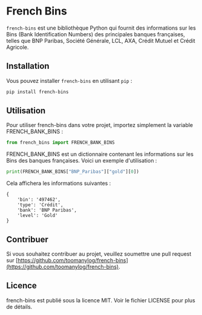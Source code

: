 # French Bins

`french-bins` est une bibliothèque Python qui fournit des informations sur les Bins (Bank Identification Numbers) des principales banques françaises, telles que BNP Paribas, Société Générale, LCL, AXA, Crédit Mutuel et Crédit Agricole.

## Installation

Vous pouvez installer `french-bins` en utilisant `pip` :

```bash
pip install french-bins
```

## Utilisation

Pour utiliser french-bins dans votre projet, importez simplement la variable FRENCH_BANK_BINS :

```python
from french_bins import FRENCH_BANK_BINS
```
FRENCH_BANK_BINS est un dictionnaire contenant les informations sur les Bins des banques françaises. Voici un exemple d'utilisation :

```python
print(FRENCH_BANK_BINS["BNP_Paribas"]["gold"][0])
```

Cela affichera les informations suivantes :

```arduino
{
    'bin': '497462',
    'type': 'Crédit',
    'bank': 'BNP Paribas',
    'level': 'Gold'
}
```

## Contribuer

Si vous souhaitez contribuer au projet, veuillez soumettre une pull request sur [https://github.com/toomanylog/french-bins](https://github.com/toomanylog/french-bins).

## Licence

french-bins est publié sous la licence MIT. Voir le fichier LICENSE pour plus de détails.
